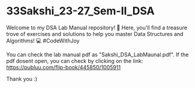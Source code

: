 # 33Sakshi_23-27_Sem-II_DSA
Welcome to my DSA Lab Manual repository! 📘 Here, you'll find a treasure trove of exercises and solutions to help you master Data Structures and Algorithms! 💻 #CodeWithJoy

You can check the lab manual pdf as "Sakshi_DSA_LabMaunal.pdf". If the pdf dosent open, you can check by clicking on the link: 
https://publuu.com/flip-book/445850/1005911

Thank you :)
